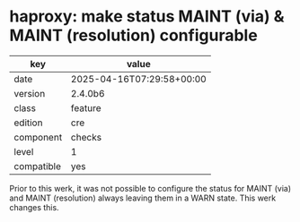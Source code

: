 [//]: # (werk v2)
# haproxy: make status MAINT (via) & MAINT (resolution) configurable

key        | value
---------- | ---
date       | 2025-04-16T07:29:58+00:00
version    | 2.4.0b6
class      | feature
edition    | cre
component  | checks
level      | 1
compatible | yes

Prior to this werk, it was not possible to configure the status for MAINT (via)
and MAINT (resolution) always leaving them in a WARN state. This werk changes this.
